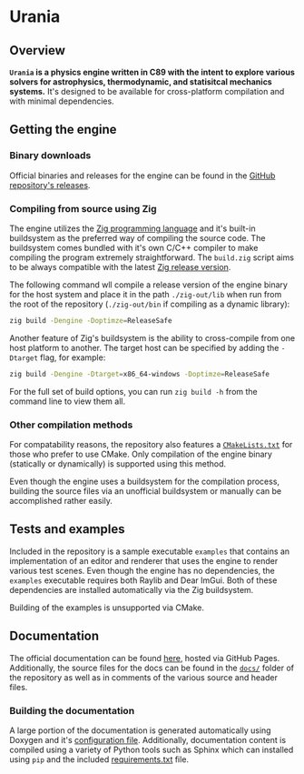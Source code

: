 # Urania

## Overview

**`Urania` is a physics engine written in C89 with the intent to explore various solvers for astrophysics, thermodynamic, and statisitcal mechanics systems.** It's designed to be available for cross-platform compilation and with minimal dependencies.


## Getting the engine

### Binary downloads

Official binaries and releases for the engine can be found in the [GitHub repository's releases](https://github.com/Anthony-J-G/urania-physx/releases). 

### Compiling from source using Zig

The engine utilizes the [Zig programming language](https://ziglang.org/) and it's built-in buildsystem as the preferred way of compiling the source code. The buildsystem comes bundled with it's own C/C++ compiler to make compiling the program extremely straightforward. The `build.zig` script aims to be always compatible with the latest [Zig release version](https://github.com/ziglang/zig/releases/tag/0.14.1).

The following command wll compile a release version of the engine binary for the host system and place it in the path `./zig-out/lib` when run from the root of the repository (`./zig-out/bin` if compiling as a dynamic library):

```bash
zig build -Dengine -Doptimze=ReleaseSafe
```

Another feature of Zig's buildsystem is the ability to cross-compile from one host platform to another. The target host can be specified by adding the `-Dtarget` flag, for example:

```bash
zig build -Dengine -Dtarget=x86_64-windows -Doptimze=ReleaseSafe
```

For the full set of build options, you can run `zig build -h` from the command line to view them all.

### Other compilation methods

For compatability reasons, the repository also features a [`CMakeLists.txt`](/CMakeLists.txt) for those who prefer to use CMake. Only compilation of the engine binary (statically or dynamically) is supported using this method.

Even though the engine uses a buildsystem for the compilation process, building the source files via an unofficial buildsystem or manually can be accomplished rather easily.


## Tests and examples

Included in the repository is a sample executable `examples` that contains an implementation of an editor and renderer that uses the engine to render various test scenes. Even though the engine has no dependencies, the `examples` executable requires both Raylib and Dear ImGui. Both of these dependencies are installed automatically via the Zig buildsystem.

Building of the examples is unsupported via CMake.


## Documentation

The official documentation can be found [here](https://docs.godotengine.org), hosted via GitHub Pages. Additionally, the source files for the docs can be found in the [`docs/`](/docs) folder of the repository as well as in comments of the various source and header files.

### Building the documentation
A large portion of the documentation is generated automatically using Doxygen and it's [configuration file](/docs/Doxyfile). Additionally, documentation content is compiled using a variety of Python tools such as Sphinx which can installed using `pip` and the included [requirements.txt](/docs/requirements.txt) file.

